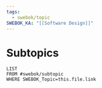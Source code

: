 ```yaml
---
tags:
  - swebok/topic
SWEBOK_KA: "[[Software Design]]"
---
```

# Subtopics
```dataview
LIST
FROM #swebok/subtopic 
WHERE SWEBOK_Topic=this.file.link
```



